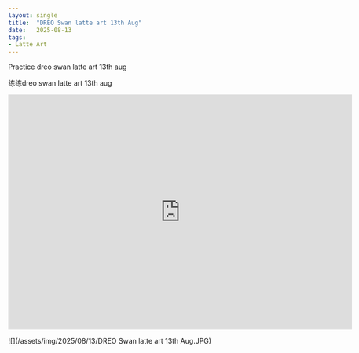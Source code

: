 ```yaml
---
layout: single
title:  "DREO Swan latte art 13th Aug"
date:   2025-08-13
tags:
- Latte Art
---
```


Practice dreo swan latte art 13th aug

练练dreo swan latte art 13th aug

<div class="embed-container">
  <iframe
      src="https://www.youtube.com/embed/ZwIgeTX7VdE"
      width="700"
      height="480"
      frameborder="0"
      allowfullscreen="true">
  </iframe>
</div>

![](/assets/img/2025/08/13/DREO Swan latte art 13th Aug.JPG)
